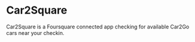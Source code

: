 Car2Square
==========

Car2Square is a Foursquare connected app checking for available Car2Go cars near your checkin.